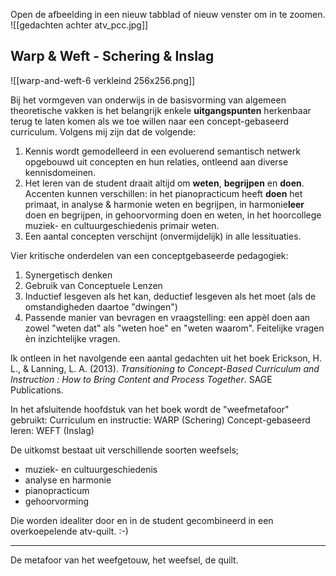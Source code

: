 Open de afbeelding in een nieuw tabblad of nieuw venster om in te zoomen.
![[gedachten achter atv_pcc.jpg]]

## Warp & Weft - Schering & Inslag
![[warp-and-weft-6 verkleind 256x256.png]]

Bij het vormgeven van onderwijs in de basisvorming van algemeen theoretische vakken is het belangrijk enkele **uitgangspunten** herkenbaar terug te laten komen als we toe willen naar een concept-gebaseerd curriculum. Volgens mij zijn dat de volgende:
1. Kennis wordt gemodelleerd in een evoluerend semantisch netwerk opgebouwd uit concepten en hun relaties, ontleend aan diverse kennisdomeinen.
2. Het leren van de student draait altijd om **weten**, **begrijpen** en **doen**. Accenten kunnen verschillen: in het pianopracticum heeft **doen** het primaat, in analyse & harmonie weten en begrijpen, in harmonie**leer** doen en  begrijpen, in gehoorvorming doen en weten, in het hoorcollege muziek- en cultuurgeschiedenis primair weten.
3. Een aantal concepten verschijnt (onvermijdelijk) in alle lessituaties.

Vier kritische onderdelen van een conceptgebaseerde pedagogiek:
1. Synergetisch denken
2. Gebruik van Conceptuele Lenzen
3. Inductief lesgeven als het kan, deductief lesgeven als het moet (als de omstandigheden daartoe "dwingen")
4. Passende manier van bevragen en vraagstelling: een appèl doen aan zowel "weten dat" als "weten hoe" en "weten waarom". Feitelijke vragen èn inzichtelijke vragen.

Ik ontleen in het navolgende een aantal gedachten uit het boek 
Erickson, H. L., & Lanning, L. A. (2013). *Transitioning to Concept-Based Curriculum and Instruction : How to Bring Content and Process Together*. SAGE Publications.

In het afsluitende hoofdstuk van het boek wordt de "weefmetafoor" gebruikt:
Curriculum en instructie: WARP (Schering)
Concept-gebaseerd leren: WEFT (Inslag)

De uitkomst bestaat uit verschillende soorten weefsels; 
- muziek- en cultuurgeschiedenis
- analyse en harmonie
- pianopracticum
- gehoorvorming

Die worden idealiter door en in  de student gecombineerd in een overkoepelende atv-quilt. :-)

--- 


De metafoor van het weefgetouw, het weefsel, de quilt.

